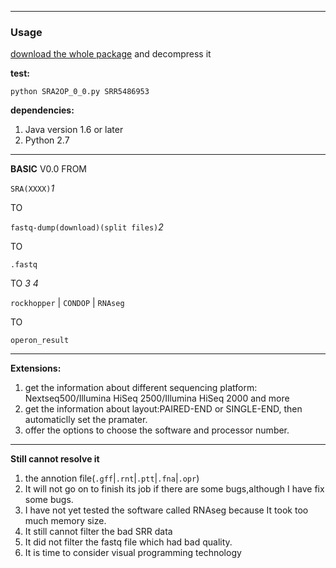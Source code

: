 ___
### Usage
[download the whole package] and decompress it

**test:** 
	
	python SRA2OP_0_0.py SRR5486953

**dependencies:**
1. Java version 1.6 or later
2. Python 2.7
___
**BASIC** V0.0
FROM

`SRA(XXXX)`*1*

TO

`fastq-dump(download)(split files)`*2*

TO

`.fastq`

TO *3* *4*

`rockhopper` | `CONDOP` | `RNAseg`

TO

`operon_result`
___
**Extensions:**
1. get the information about different sequencing platform: Nextseq500/Illumina HiSeq 2500/Illumina HiSeq 2000 and more
2. get the information about layout:PAIRED-END or SINGLE-END, then automaticlly set the pramater. 
3. offer the options to choose the software and processor number.
___
**Still cannot resolve it**
1. the annotion file(`.gff`|`.rnt`|`.ptt`|`.fna`|`.opr`)
2. It will not go on to finish its job if there are some bugs,although I have fix some bugs. 
3. I have not yet tested the software called RNAseg because It took too much memory size.
4. It still cannot filter the bad SRR data
5. It did not filter the fastq file which had bad quality.
6. It is time to consider visual programming technology

[download the whole package]:https://github.com/GodInLove/OPDB.git

